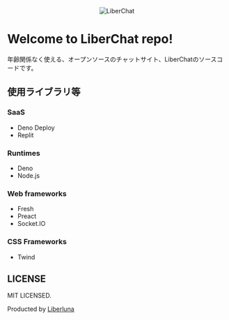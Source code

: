 <div align="center">
  <img style="" alt="LiberChat" src="https://github.com/Liberluna/LiberChat/blob/main/assets/concept.svg" />
</div>

# Welcome to LiberChat repo!
年齢関係なく使える、オープンソースのチャットサイト、LiberChatのソースコードです。
## 使用ライブラリ等
### SaaS
- Deno Deploy
- Replit
### Runtimes
- Deno
- Node.js
### Web frameworks
- Fresh
- Preact
- Socket.IO
### CSS Frameworks
- Twind
## LICENSE
MIT LICENSED.

Producted by [Liberluna](https://liberluna.github.io)
